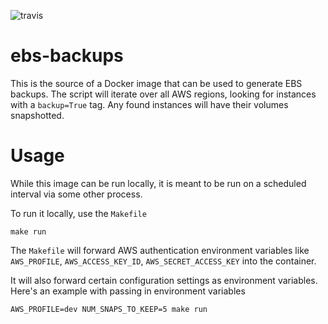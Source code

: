 
![travis](https://travis-ci.org/zacharysells/ebs-backups.svg?branch=master)

# ebs-backups
This is the source of a Docker image that can be used to generate EBS backups. 
The script will iterate over all AWS regions, looking for instances with a `backup=True` tag. Any found instances will have their volumes snapshotted. 

# Usage
While this image can be run locally, it is meant to be run on a scheduled interval via some other process. 

To run it locally, use the `Makefile`
```
make run
```
The `Makefile` will forward AWS authentication environment variables like `AWS_PROFILE`, `AWS_ACCESS_KEY_ID`, `AWS_SECRET_ACCESS_KEY` into the container.

It will also forward certain configuration settings as environment variables. Here's an example with passing in environment variables
```
AWS_PROFILE=dev NUM_SNAPS_TO_KEEP=5 make run
```
